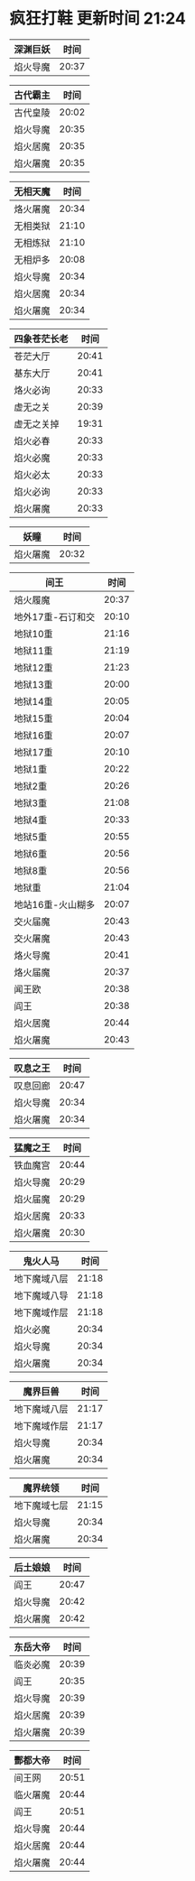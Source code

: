 # 疯狂打鞋 更新时间 21:24

| 深渊巨妖   | 时间    |
|--------|-------|
| 焰火导魔 | 20:37 |

| 古代霸主   | 时间    |
|--------|-------|
| 古代皇陵 | 20:02 |
| 焰火导魔 | 20:35 |
| 焰火居魔 | 20:35 |
| 焰火屠魔 | 20:35 |

| 无相天魔   | 时间    |
|--------|-------|
| 烙火屠魔 | 20:34 |
| 无相类狱 | 21:10 |
| 无相炼狱 | 21:10 |
| 无相炉多 | 20:08 |
| 焰火导魔 | 20:34 |
| 焰火居魔 | 20:34 |
| 焰火屠魔 | 20:34 |

| 四象苍茫长老   | 时间    |
|--------|-------|
| 苍茫大厅 | 20:41 |
| 基东大厅 | 20:41 |
| 烙火必询 | 20:33 |
| 虚无之关 | 20:39 |
| 虚无之关掉 | 19:31 |
| 焰火必春 | 20:33 |
| 焰火必魔 | 20:33 |
| 焰火必太 | 20:33 |
| 焰火必询 | 20:33 |
| 焰火屠魔 | 20:33 |

| 妖瞳   | 时间    |
|--------|-------|
| 焰火屠魔 | 20:32 |

| 间王   | 时间    |
|--------|-------|
| 焙火履魔 | 20:37 |
| 地外17重-石订和交 | 20:10 |
| 地狱10重 | 21:16 |
| 地狱11重 | 21:19 |
| 地狱12重 | 21:23 |
| 地狱13重 | 20:00 |
| 地狱14重 | 20:05 |
| 地狱15重 | 20:04 |
| 地狱16重 | 20:07 |
| 地狱17重 | 20:10 |
| 地狱1重 | 20:22 |
| 地狱2重 | 20:26 |
| 地狱3重 | 21:08 |
| 地狱4重 | 20:33 |
| 地狱5重 | 20:55 |
| 地狱6重 | 20:56 |
| 地狱8重 | 20:56 |
| 地狱重 | 21:04 |
| 地站16重-火山糊多 | 20:07 |
| 交火届魔 | 20:43 |
| 交火屠魔 | 20:43 |
| 烙火导魔 | 20:41 |
| 烙火届魔 | 20:37 |
| 闻王欧 | 20:38 |
| 阎王 | 20:38 |
| 焰火居魔 | 20:44 |
| 焰火屠魔 | 20:43 |

| 叹息之王   | 时间    |
|--------|-------|
| 叹息回廊 | 20:47 |
| 焰火导魔 | 20:34 |
| 焰火屠魔 | 20:34 |

| 猛魔之王   | 时间    |
|--------|-------|
| 铁血魔宫 | 20:44 |
| 焰火导魔 | 20:29 |
| 焰火届魔 | 20:29 |
| 焰火居魔 | 20:33 |
| 焰火屠魔 | 20:30 |

| 鬼火人马   | 时间    |
|--------|-------|
| 地下魔域八层 | 21:18 |
| 地下魔域八导 | 21:18 |
| 地下魔域作层 | 21:18 |
| 焰火必魔 | 20:34 |
| 焰火导魔 | 20:34 |
| 焰火屠魔 | 20:34 |

| 魔界巨兽   | 时间    |
|--------|-------|
| 地下魔域八层 | 21:17 |
| 地下魔域作层 | 21:17 |
| 焰火导魔 | 20:34 |
| 焰火屠魔 | 20:34 |

| 魔界统领   | 时间    |
|--------|-------|
| 地下魔域七层 | 21:15 |
| 焰火导魔 | 20:34 |
| 焰火屠魔 | 20:34 |

| 后土娘娘   | 时间    |
|--------|-------|
| 阎王 | 20:47 |
| 焰火导魔 | 20:42 |
| 焰火屠魔 | 20:42 |

| 东岳大帝   | 时间    |
|--------|-------|
| 临炎必魔 | 20:39 |
| 阎王 | 20:35 |
| 焰火导魔 | 20:39 |
| 焰火居魔 | 20:39 |
| 焰火屠魔 | 20:39 |

| 酆都大帝   | 时间    |
|--------|-------|
| 间王网 | 20:51 |
| 临火屠魔 | 20:44 |
| 阎王 | 20:51 |
| 焰火导魔 | 20:44 |
| 焰火居魔 | 20:44 |
| 焰火屠魔 | 20:44 |